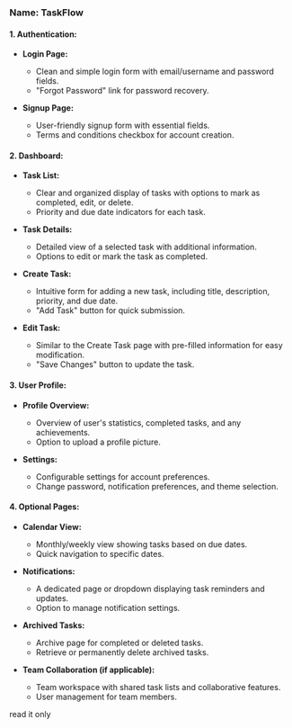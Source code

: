
### Name: TaskFlow

#### 1. **Authentication:**
   - **Login Page:**
     - Clean and simple login form with email/username and password fields.
     - "Forgot Password" link for password recovery.

   - **Signup Page:**
     - User-friendly signup form with essential fields.
     - Terms and conditions checkbox for account creation.

#### 2. **Dashboard:**
   - **Task List:**
     - Clear and organized display of tasks with options to mark as completed, edit, or delete.
     - Priority and due date indicators for each task.

   - **Task Details:**
     - Detailed view of a selected task with additional information.
     - Options to edit or mark the task as completed.

   - **Create Task:**
     - Intuitive form for adding a new task, including title, description, priority, and due date.
     - "Add Task" button for quick submission.

   - **Edit Task:**
     - Similar to the Create Task page with pre-filled information for easy modification.
     - "Save Changes" button to update the task.

#### 3. **User Profile:**
   - **Profile Overview:**
     - Overview of user's statistics, completed tasks, and any achievements.
     - Option to upload a profile picture.

   - **Settings:**
     - Configurable settings for account preferences.
     - Change password, notification preferences, and theme selection.

#### 4. **Optional Pages:**
   - **Calendar View:**
     - Monthly/weekly view showing tasks based on due dates.
     - Quick navigation to specific dates.

   - **Notifications:**
     - A dedicated page or dropdown displaying task reminders and updates.
     - Option to manage notification settings.

   - **Archived Tasks:**
     - Archive page for completed or deleted tasks.
     - Retrieve or permanently delete archived tasks.

   - **Team Collaboration (if applicable):**
     - Team workspace with shared task lists and collaborative features.
     - User management for team members.

read it only